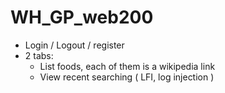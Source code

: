 # WH_GP_web200

- Login / Logout / register
- 2 tabs:
    + List foods, each of them is a wikipedia link
    + View recent searching ( LFI, log injection )